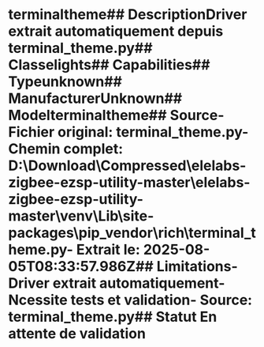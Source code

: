 # terminaltheme##  DescriptionDriver extrait automatiquement depuis terminal_theme.py##  Classelights##  Capabilities##  Typeunknown##  ManufacturerUnknown##  Modelterminaltheme##  Source- **Fichier original**: terminal_theme.py- **Chemin complet**: D:\Download\Compressed\elelabs-zigbee-ezsp-utility-master\elelabs-zigbee-ezsp-utility-master\venv\Lib\site-packages\pip\_vendor\rich\terminal_theme.py- **Extrait le**: 2025-08-05T08:33:57.986Z##  Limitations- Driver extrait automatiquement- Ncessite tests et validation- Source: terminal_theme.py##  Statut En attente de validation